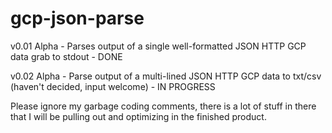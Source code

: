 # gcp-json-parse

v0.01 Alpha - Parses output of a single well-formatted JSON HTTP GCP data grab to stdout - DONE

v0.02 Alpha - Parse output of a multi-lined JSON HTTP GCP data to txt/csv (haven't decided, input welcome) - IN PROGRESS

Please ignore my garbage coding comments, there is a lot of stuff in there that I will be pulling out and optimizing in the finished product.
